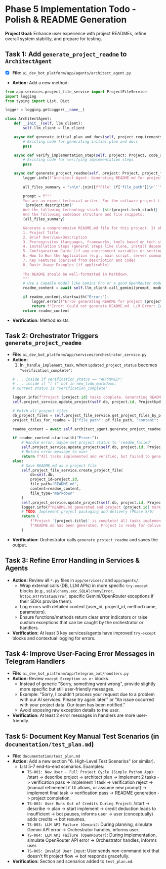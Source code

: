 # Phase 5 Implementation Todo - Polish & README Generation

**Project Goal:** Enhance user experience with project READMEs, refine overall system stability, and prepare for testing.

## Task 1: Add `generate_project_readme` to `ArchitectAgent`
- [x] **File:** `ai_dev_bot_platform/app/agents/architect_agent.py`
- **Action:** Add a new method:
```python
from app.services.project_file_service import ProjectFileService
import logging
from typing import List, Dict

logger = logging.getLogger(__name__)

class ArchitectAgent:
    def __init__(self, llm_client):
        self.llm_client = llm_client

    async def generate_initial_plan_and_docs(self, project_requirements: str, project_title: str) -> dict:
        # Existing code for generating initial plan and docs
        pass

    async def verify_implementation_step(self, project: Project, code_snippet: str, relevant_docs: str, todo_item: str) -> dict:
        # Existing code for verifying implementation steps
        pass

    async def generate_project_readme(self, project: Project, project_files_content: List[Dict[str,str]]) -> str: # project_files_content: [{"file_path": "...", "content": "..."}]
        logger.info(f"Architect Agent: Generating README.md for project {project.id} - {project.title}")
        
        all_files_summary = "\n\n".join([f"File: {f['file_path']}\n```\n{f['content'][:500]}...\n```" for f in project_files_content]) # Summarize file contents

        prompt = f"""
        You are an expert technical writer. For the software project titled '{project.title}', with the description:
        '{project.description}'
        And the following technology stack: {str(project.tech_stack)}
        And the following codebase structure and file snippets:
        {all_files_summary}

        Generate a comprehensive README.md file for this project. It should include:
        1. Project Title
        2. Brief Overview/Description
        3. Prerequisites (languages, frameworks, tools based on tech stack and code)
        4. Installation Steps (general steps like clone, install dependencies)
        5. Configuration Guide (if any environment variables or settings seem apparent from code/context)
        6. How to Run the Application (e.g., main script, server command)
        7. Key Features (derived from description and code)
        8. Basic Usage Examples (if applicable)
        
        The README should be well-formatted in Markdown.
        """
        # Use a capable model like Gemini Pro or a good OpenRouter model
        readme_content = await self.llm_client.call_gemini(prompt, model_name="gemini-1.5-pro-latest") # Or OpenRouter

        if readme_content.startswith("Error:"):
            logger.error(f"Error generating README for project {project.id}: {readme_content}")
            return f"Error: Could not generate README.md. LLM Error: {readme_content}"
        return readme_content
```
- **Verification:** Method exists.

## Task 2: Orchestrator Triggers `generate_project_readme`
- **File:** `ai_dev_bot_platform/app/services/orchestrator_service.py`
- **Action:**
  1.  In `_handle_implement_task`, when `updated_project_status` becomes `"verification_complete"`:
    ```python
    # ... inside if verification_status == "APPROVED":
    # ... inside if "[ ]" not in new_todo_markdown:
    # current status is "verification_complete"
    
    logger.info(f"Project {project.id} tasks complete. Generating README.md...")
    self.project_service.update_project(self.db, project.id, ProjectUpdate(status="readme_generation")) # New status

    # Fetch all project files
    db_project_files = self.project_file_service.get_project_files_by_project(self.db, project_id=project.id)
    project_files_for_readme = [{"file_path": pf.file_path, "content": pf.content} for pf in db_project_files]

    readme_content = await self.architect_agent.generate_project_readme(project, project_files_for_readme)

    if readme_content.startswith("Error:"):
        # Handle error, maybe set project status to 'readme_failed'
        self.project_service.update_project(self.db, project.id, ProjectUpdate(status="readme_failed"))
        # Return error message to user
        return f"All tasks implemented and verified, but failed to generate README.md: {readme_content}"
    else:
        # Save README.md as a project file
        self.project_file_service.create_project_file(
            db=self.db,
            project_id=project.id,
            file_path="README.md",
            content=readme_content,
            file_type="markdown"
        )
        self.project_service.update_project(self.db, project.id, ProjectUpdate(status="completed"))
        logger.info(f"README.md generated and project {project.id} marked as completed.")
        # TODO: Implement project packaging and delivery (Phase 5/6)
        return (
            f"Project '{project.title}' is complete! All tasks implemented and verified.\n"
            f"README.md has been generated. Project is ready for delivery (packaging TODO)."
        )
    ```
- **Verification:** Orchestrator calls `generate_project_readme` and saves the output.

## Task 3: Refine Error Handling in Services & Agents
- **Action:** Review all `*.py` files in `app/services/` and `app/agents/`.
    *   Wrap external calls (DB, LLM APIs) in more specific `try-except` blocks (e.g., `sqlalchemy.exc.SQLAlchemyError`, `httpx.HTTPStatusError`, specific Gemini/OpenRouter exceptions if their SDKs provide them).
    *   Log errors with detailed context (user_id, project_id, method name, parameters).
    *   Ensure functions/methods return clear error indicators or raise custom exceptions that can be caught by the orchestrator or handlers.
- **Verification:** At least 3 key services/agents have improved `try-except` blocks and contextual logging for errors.

## Task 4: Improve User-Facing Error Messages in Telegram Handlers
- **File:** `ai_dev_bot_platform/app/telegram_bot/handlers.py`
- **Action:** Review `except Exception as e:` blocks.
    *   Instead of generic "Sorry, something went wrong", provide slightly more specific but still user-friendly messages.
    *   Example: "Sorry, I couldn't process your request due to a problem with our AI services. Please try again later." or "An issue occurred with your project data. Our team has been notified."
    *   Avoid exposing raw exception details to the user.
- **Verification:** At least 2 error messages in handlers are more user-friendly.

## Task 5: Document Key Manual Test Scenarios (in `documentation/test_plan.md`)
- **File:** `documentation/test_plan.md`
- **Action:** Add a new section "6. High-Level Test Scenarios" (or similar).
    *   List 5-7 end-to-end scenarios. Examples:
        *   `TS-001: New User - Full Project Cycle (Simple Python App)`: /start -> describe project -> architect plan -> implement 2 tasks -> verification pass -> implement 1 task -> verification reject -> (manual refinement if UI allows, or assume new prompt) -> implement final task -> verification pass -> README generation -> project completion.
        *   `TS-002: User Runs Out of Credits During Project`: /start -> describe -> plan -> start implement -> credit deduction leads to insufficient -> bot pauses, informs user -> user (conceptually) adds credits -> bot resumes.
        *   `TS-003: LLM API Failure (Gemini)`: During planning, simulate Gemini API error -> Orchestrator handles, informs user.
        *   `TS-004: LLM API Failure (OpenRouter)`: During implementation, simulate OpenRouter API error -> Orchestrator handles, informs user.
        *   `TS-005: Invalid User Input`: User sends non-command text that doesn't fit project flow -> bot responds gracefully.
- **Verification:** Section and scenarios added to `test_plan.md`.